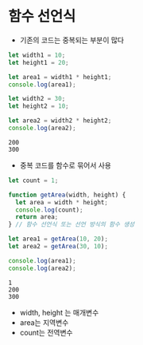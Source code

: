 # 함수 선언식
- 기존의 코드는 중복되는 부분이 많다
```js
let width1 = 10;
let height1 = 20;

let area1 = width1 * height1;
console.log(area1);

let width2 = 30;
let height2 = 10;

let area2 = width2 * height2;
console.log(area2);
```
```
200
300
```
- 중복 코드를 함수로 묶어서 사용
```js
let count = 1;

function getArea(width, height) {
  let area = width * height;
  console.log(count);
  return area;
} // 함수 선언식 또는 선언 방식의 함수 생성

let area1 = getArea(10, 20);
let area2 = getArea(30, 10);

console.log(area1);
console.log(area2);
```
```
1
200
300
```
- width, height 는 매개변수
- area는 지역변수
- count는 전역변수
